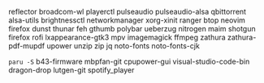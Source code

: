 reflector broadcom-wl playerctl pulseaudio pulseaudio-alsa qbittorrent alsa-utils brightnessctl networkmanager xorg-xinit ranger btop neovim firefox dunst thunar feh gthumb polybar ueberzug nitrogen maim shotgun firefox rofi lxappearance-gtk3 mpv imagemagick ffmpeg zathura zathura-pdf-mupdf upower unzip zip jq noto-fonts noto-fonts-cjk

`paru -S` b43-firmware mbpfan-git cpupower-gui visual-studio-code-bin dragon-drop lutgen-git spotify_player
